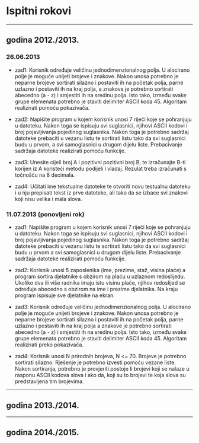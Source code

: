 # Ispitni rokovi

---
## godina 2012./2013.

### 26.06.2013
* zad1: Korisnik određuje veličinu jednodimenzionalnog polja. U
alocirano polje je moguće unijeti brojeve i znakove. Nakon unosa
potrebno je neparne brojeve sortirati silazno i postaviti ih na
početak polja, parne uzlazno i postaviti ih na kraj polja, a znakove
je potrebno sortirati abecedno (a - z) i smjestiti ih na sredinu
polja. Isto tako, između svake grupe elemenata potrebno je staviti
delimiter ASCII koda 45. Algoritam realizirati pomoću pokazivača.

* zad2: Napišite program u kojem korisnik unosi 7 riječi koje se
pohranjuju u datoteku. Nakon toga se ispisuju svi suglasnici,
njihovi ASCII kodovi i broj pojavljivanja pojedinog suglasnika.
Nakon toga je potrebno sadržaj datoteke prebaciti u vezanu listu
te sortirati listu tako da svi suglasnici budu u prvom, a svi
samoglasnici u drugom dijelu liste. Prebacivanje sadržaja
datoteke realizirati pomoću funkcije.

* zad3: Unesite cijeli broj A i pozitivni pozitivni broj B, te izračunajte
B-ti korijen iz A koristeći metodu podijeli i vladaj. Rezulat treba
izračunati s točnošću na 8 decimala.

* zad4: Učitati ime tekstualne datoteke te otvoriti novu testualnu
datoteku i u nju prepisati tekst iz prve datoteke, ali tako da se
izbace svi znakovi koji nisu velika i mala slova.


### 11.07.2013 (ponovljeni rok)
* zad1: Napišite program u kojem korisnik unosi 7 riječi koje se pohranjuju u
datoteku. Nakon toga se ispisuju svi suglasnici, njihovi ASCII kodovi i broj
pojavljivanja pojedinog suglasnika. Nakon toga je potrebno sadržaj datoteke
prebaciti u vezanu listu te sortirati listu tako da svi suglasnici budu u prvom a
svi samoglasnici u drugom dijelu liste. Prebacivanje sadržaja datoteke
realizirati pomoću funkcije.

* zad2: Korisnik unosi 5 zaposlenika (ime, prezime, staž, visina plaće) a program
sortira djelatnike s obzirom na plaću u uzlaznom redoslijedu. Ukoliko dva ili
više radnika imaju istu visinu plaće, njihov redoslijed se određuje abecedno s
obzirom na ime i prezime djelatnika. Na kraju program ispisuje sve
djelatnike na ekran.

* zad3: Korisnik određuje veličinu jednodimenzionalnog polja. U alocirano polje je
moguće unijeti brojeve i znakove. Nakon unosa potrebno je neparne brojeve
sortirati silazno i postaviti ih na početak polja, parne uzlazno i postaviti ih na
kraj polja a znakove je potrebno sortirati abecedno (a - z) i smjestiti ih na
sredinu polja. Isto tako, između svake grupe elemenata potrebno je staviti
delimiter ASCII koda 45. Algoritam realizirati preko pokazivača.

* zad4: Korisnik unosi N prirodnih brojeva, N <= 70. Brojeve je potrebno sortirati
silazno. Rješenje je potrebno izvesti pomoću vezane liste. Nakon sortiranja,
potrebno je provjeriti postoje li brojevi koji se nalaze u rasponu ASCII
kodova slova i ako da, koji su to brojevi te koja slova su predstavljena tim
brojevima.

---
## godina 2013./2014.

---
## godina 2014./2015.

